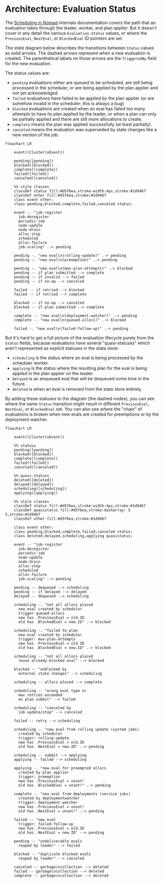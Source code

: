 # Architecture: Evaluation Status

The [Scheduling in Nomad][] internals documentation covers the path that an
evaluation takes through the leader, worker, and plan applier. But it doesn't
cover in any detail the various `Evaluation.Status` values, or where the
`PreviousEval`, `NextEval`, or `BlockedEval` ID pointers are set.

The state diagram below describes the transitions between `Status` values as
solid arrows. The dashed arrows represent when a new evaluation is created. The
parenthetical labels on those arrows are the `TriggeredBy` field for the new
evaluation.

The status values are:

* `pending` evaluations either are queued to be scheduled, are still being
  processed in the scheduler, or are being applied by the plan applier and not
  yet acknowledged.
* `failed` evaluations have failed to be applied by the plan applier (or are
  somehow invalid in the scheduler; this is always a bug)
* `blocked` evaluations are created when an eval has failed too many attempts to
  have its plan applied by the leader, or when a plan can only be partially
  applied and there are still more allocations to create.
* `complete` means the plan was applied successfully (at least partially).
* `canceled` means the evaluation was superseded by state changes like a new
  version of the job.


```mermaid
flowchart LR

    event((Cluster\nEvent))

    pending([pending])
    blocked([blocked])
    complete([complete])
    failed([failed])
    canceled([canceled])

    %% style classes
    classDef status fill:#d5f6ea,stroke-width:4px,stroke:#1d9467
    classDef other fill:#d5f6ea,stroke:#1d9467
    class event other;
    class pending,blocked,complete,failed,canceled status;

    event -. "job-register
      job-deregister
      periodic-job
      node-update
      node-drain
      alloc-stop
      scheduled
      alloc-failure
      job-scaling" .-> pending

    pending -. "new eval\n(rolling-update)" .-> pending
    pending -. "new eval\n(preemption)" .-> pending

    pending -. "new eval\n(max-plan-attempts)" .-> blocked
    pending -- if plan submitted --> complete
    pending -- if invalid --> failed
    pending -- if no-op --> canceled

    failed -- if retried --> blocked
    failed -- if retried --> complete

    blocked -- if no-op --> canceled
    blocked -- if plan submitted --> complete

    complete -. "new eval\n(deployment-watcher)" .-> pending
    complete -. "new eval\n(queued-allocs)" .-> blocked

    failed -. "new eval\n(failed-follow-up)" .-> pending
```

But it's hard to get a full picture of the evaluation lifecycle purely from the
`Status` fields, because evaluations have several "quasi-statuses" which aren't
represented as explicit statuses in the state store:

* `scheduling` is the status where an eval is being processed by the scheduler
  worker.
* `applying` is the status where the resulting plan for the eval is being
  applied in the plan applier on the leader.
* `delayed` is an enqueued eval that will be dequeued some time in the future.
* `deleted` is when an eval is removed from the state store entirely.

By adding these statuses to the diagram (the dashed nodes), you can see where
the same `Status` transition might result in different `PreviousEval`,
`NextEval`, or `BlockedEval` set. You can also see where the "chain" of
evaluations is broken when new evals are created for preemptions or by the
deployment watcher.


```mermaid
flowchart LR

    event((Cluster\nEvent))

    %% statuss
    pending([pending])
    blocked([blocked])
    complete([complete])
    failed([failed])
    canceled([canceled])

    %% quasi-statuss
    deleted([deleted])
    delayed([delayed])
    scheduling([scheduling])
    applying([applying])

    %% style classes
    classDef status fill:#d5f6ea,stroke-width:4px,stroke:#1d9467
    classDef quasistatus fill:#d5f6ea,stroke-dasharray: 5 5,stroke:#1d9467
    classDef other fill:#d5f6ea,stroke:#1d9467

    class event other;
    class pending,blocked,complete,failed,canceled status;
    class deleted,delayed,scheduling,applying quasistatus;

    event -- "job-register
      job-deregister
      periodic-job
      node-update
      node-drain
      alloc-stop
      scheduled
      alloc-failure
      job-scaling" --> pending

    pending -- dequeued --> scheduling
    pending -- if delayed --> delayed
    delayed -- dequeued --> scheduling

    scheduling -. "not all allocs placed
      new eval created by scheduler
      trigger queued-allocs
      new has .PreviousEval = old.ID
      old has .BlockedEval = new.ID" .-> blocked

    scheduling -. "failed to plan
      new eval created by scheduler
      trigger: max-plan-attempts
      new has .PreviousEval = old.ID
      old has .BlockedEval = new.ID" .-> blocked

    scheduling -- "not all allocs placed
      reuse already-blocked eval" --> blocked

    blocked -- "unblocked by
      external state changes" --> scheduling

    scheduling -- allocs placed --> complete

    scheduling -- "wrong eval type or
      max retries exceeded
      on plan submit" --> failed

    scheduling -- "canceled by
      job update/stop" --> canceled

    failed -- retry --> scheduling

    scheduling -. "new eval from rolling update (system jobs)
      created by scheduler
      trigger: rolling-update
      new has .PreviousEval = old.ID
      old has .NextEval = new.ID" .-> pending

    scheduling -- submit --> applying
    applying -- failed --> scheduling

    applying -. "new eval for preempted allocs
      created by plan applier
      trigger: preemption
      new has .PreviousEval = unset!
      old has .BlockedEval = unset!" .-> pending

    complete -. "new eval from deployments (service jobs)
      created by deploymentwatcher
      trigger: deployment-watcher
      new has .PreviousEval = unset!
      old has .NextEval = unset!" .-> pending

    failed -- "new eval
      trigger: failed-follow-up
      new has .PreviousEval = old.ID
      old has .NextEval = new.ID" --> pending

    pending -- "undeliverable evals
      reaped by leader" --> failed

    blocked -- "duplicate blocked evals
      reaped by leader" --> canceled

    canceled -- garbage\ncollection --> deleted
    failed -- garbage\ncollection --> deleted
    complete -- garbage\ncollection --> deleted
```


[Scheduling in Nomad]: https://developer.hashicorp.com/nomad/docs/concepts/scheduling/how-scheduling-works
